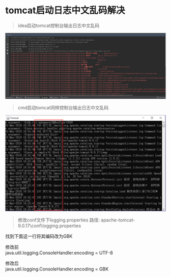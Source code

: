 # tomcat启动日志中文乱码解决   

 
> idea启动tomcat控制台输出日志中文乱码  
     
![](/img/homicide/1.png)
	
> cmd启动tomcat同样控制台输出日志中文乱码
 
![](/img/homicide/2.png)

  
> 修改conf文件下logging.properties  路径: apache-tomcat-9.0.17\conf\logging.properties  

   
  找到下面这一行将其编码改为GBK    
  
  修改前    
  java.util.logging.ConsoleHandler.encoding = UTF-8      
  
  修改后   
  java.util.logging.ConsoleHandler.encoding = GBK
